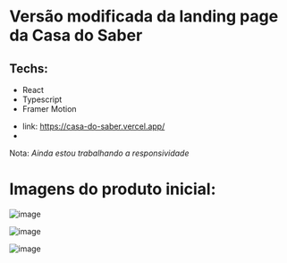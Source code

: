 # Versão modificada da landing page da Casa do Saber

## Techs:
- React
- Typescript
- Framer Motion
* link: https://casa-do-saber.vercel.app/
* 
Nota: *Ainda estou trabalhando a responsividade*

# Imagens do produto inicial:

![image](https://user-images.githubusercontent.com/5132840/148454136-cfa0efea-de90-4c64-b07a-68d774b65db3.png)

![image](https://user-images.githubusercontent.com/5132840/148454098-661a32e5-d4b5-4080-b906-f66c460b60aa.png)

![image](https://user-images.githubusercontent.com/5132840/148454409-de140ba1-ff34-46b0-9436-d38fd455bfbc.png)


